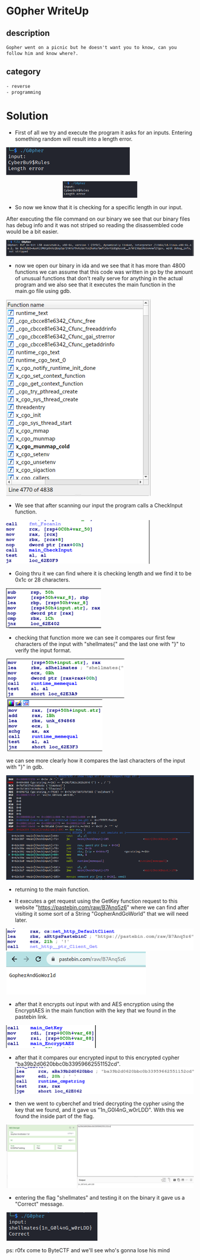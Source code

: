 # G0pher WriteUp

## description
    Gopher went on a picnic but he doesn't want you to know, can you follow him and know where?.

## category
    - reverse    
    - programming   

# Solution
 - First of all we try and execute the program it asks for an inputs. Entering something random will result into a length error.

![](First_execution.png)

<p align="center">
    <img width="200" src="First_execution.png" alt="Material Bread logo">
</p>

 - So now we know that it is checking for a specific length in our input.

After executing the file command on our binary we see that our binary files has debug info and it was not striped so reading the disassembled code would be a bit easier.

![](file_command.png)

 - now we open our binary in ida and we see that it has more than 4800 functions we can assume that this code was written in go by the amount of unusual functions that don't really serve for anything in the actual program and we also see that it executes the main function in the main.go file using gdb.

![](functions.png)


 - We see that after scanning our input the program calls a CheckInput function.

![](function_checkInput.png)

 - Going thru it we can find where it is checking length and we find it to be 0x1c or 28 characters.

![](length_verification.png)


 - checking that function more we can see it compares our first few characters of the input with "shellmates{"
and the last one with "}" to verify the input format.

![](format_verification_1.png)
![](format_verification_2.png)

we can see more clearly how it compares the last characters of the input with "}" in gdb.

![](format_verification_3.png)

 - returning to the main function.

 - It executes a get request using the GetKey function request to this website "https://pastebin.com/raw/B7Anq5z6" where we can find after visiting it some sort of a String "GopherAndGoWorld" that we will need later.

![](GetRequest.png)
![](pastebin.png)

 - after that it encrypts out input with and AES encryption using the EncryptAES in the main function with the key that we found in the pastebin link.

![](EncryptAES.png)

 - after that it compares our encrypted input to this encrypted cypher "ba39b2d0620bbc0b33959662551152cd".
![](AES_encrypted_flag_comaparaison.png)

 - then we went to cyberchef and tried decrypting the cypher using the key that we found, and it gave us "1n_G0l4nG_w0rLDD". With this we found the inside part of the flag.

![](Decryption.png)

 - entering the flag "shellmates" and testing it on the binary it gave us a "Correct" message.

![](correct.png)
    
   
    
    
     
ps: r0fx come to ByteCTF and we'll see who's gonna lose his mind